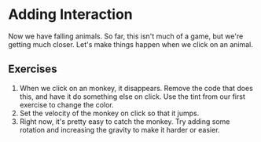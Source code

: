 # Adding Interaction

Now we have falling animals. So far, this isn't much of a game, but we're getting much closer. Let's make things happen when we click on an animal.

## Exercises

1. When we click on an monkey, it disappears. Remove the code that does this, and have it do something else on click. Use the tint from our first exercise to change the color.
2. Set the velocity of the monkey on click so that it jumps.
3. Right now, it's pretty easy to catch the monkey. Try adding some rotation and increasing the gravity to make it harder or easier.
